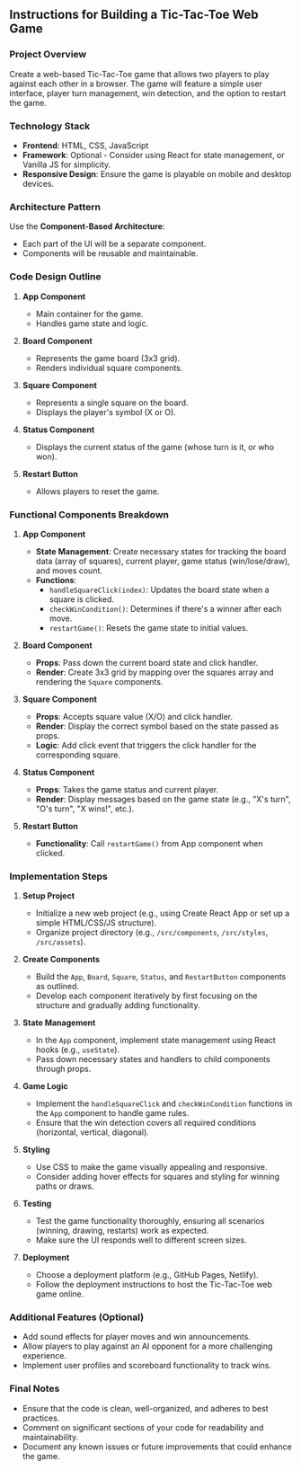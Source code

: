 ## Instructions for Building a Tic-Tac-Toe Web Game

### Project Overview
Create a web-based Tic-Tac-Toe game that allows two players to play against each other in a browser. The game will feature a simple user interface, player turn management, win detection, and the option to restart the game.

### Technology Stack
- **Frontend**: HTML, CSS, JavaScript
- **Framework**: Optional - Consider using React for state management, or Vanilla JS for simplicity.
- **Responsive Design**: Ensure the game is playable on mobile and desktop devices.

### Architecture Pattern
Use the **Component-Based Architecture**:
- Each part of the UI will be a separate component.
- Components will be reusable and maintainable.

### Code Design Outline
1. **App Component**
   - Main container for the game.
   - Handles game state and logic.

2. **Board Component**
   - Represents the game board (3x3 grid).
   - Renders individual square components.

3. **Square Component**
   - Represents a single square on the board.
   - Displays the player's symbol (X or O).

4. **Status Component**
   - Displays the current status of the game (whose turn is it, or who won).

5. **Restart Button**
   - Allows players to reset the game.

### Functional Components Breakdown

1. **App Component**
   - **State Management**: Create necessary states for tracking the board data (array of squares), current player, game status (win/lose/draw), and moves count.
   - **Functions**:
     - `handleSquareClick(index)`: Updates the board state when a square is clicked.
     - `checkWinCondition()`: Determines if there's a winner after each move.
     - `restartGame()`: Resets the game state to initial values.

2. **Board Component**
   - **Props**: Pass down the current board state and click handler.
   - **Render**: Create 3x3 grid by mapping over the squares array and rendering the `Square` components.

3. **Square Component**
   - **Props**: Accepts square value (X/O) and click handler.
   - **Render**: Display the correct symbol based on the state passed as props.
   - **Logic**: Add click event that triggers the click handler for the corresponding square.

4. **Status Component**
   - **Props**: Takes the game status and current player.
   - **Render**: Display messages based on the game state (e.g., "X's turn", "O's turn", "X wins!", etc.).

5. **Restart Button**
   - **Functionality**: Call `restartGame()` from App component when clicked.

### Implementation Steps

1. **Setup Project**
   - Initialize a new web project (e.g., using Create React App or set up a simple HTML/CSS/JS structure).
   - Organize project directory (e.g., `/src/components`, `/src/styles`, `/src/assets`).

2. **Create Components**
   - Build the `App`, `Board`, `Square`, `Status`, and `RestartButton` components as outlined.
   - Develop each component iteratively by first focusing on the structure and gradually adding functionality.

3. **State Management**
   - In the `App` component, implement state management using React hooks (e.g., `useState`).
   - Pass down necessary states and handlers to child components through props.

4. **Game Logic**
   - Implement the `handleSquareClick` and `checkWinCondition` functions in the `App` component to handle game rules.
   - Ensure that the win detection covers all required conditions (horizontal, vertical, diagonal).

5. **Styling**
   - Use CSS to make the game visually appealing and responsive.
   - Consider adding hover effects for squares and styling for winning paths or draws.

6. **Testing**
   - Test the game functionality thoroughly, ensuring all scenarios (winning, drawing, restarts) work as expected.
   - Make sure the UI responds well to different screen sizes.

7. **Deployment**
   - Choose a deployment platform (e.g., GitHub Pages, Netlify).
   - Follow the deployment instructions to host the Tic-Tac-Toe web game online.

### Additional Features (Optional)
- Add sound effects for player moves and win announcements.
- Allow players to play against an AI opponent for a more challenging experience.
- Implement user profiles and scoreboard functionality to track wins.

### Final Notes
- Ensure that the code is clean, well-organized, and adheres to best practices.
- Comment on significant sections of your code for readability and maintainability.
- Document any known issues or future improvements that could enhance the game.
